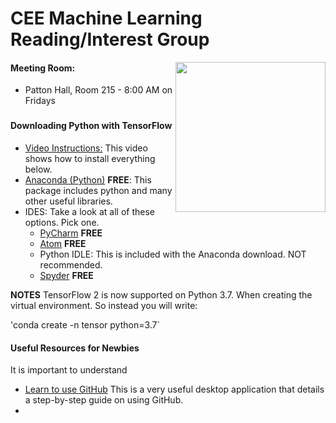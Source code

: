 # CEE Machine Learning Reading/Interest Group
<img src="https://vtnews.vt.edu/global_assets/images/logo-maroon.svg" width="240" align="right">

#### Meeting Room:
- Patton Hall, Room 215 - 8:00 AM on Fridays

### 








#### Downloading Python with TensorFlow
- [Video Instructions:](https://www.youtube.com/watch?v=ujTCoH21GlA&list=PLzMcBGfZo4-mP7qA9cagf68V06sko5otr&index=2&t=0s) This video shows how to install everything below.  
- [Anaconda (Python)](https://www.anaconda.com/distribution/) **FREE**: This package includes python and many other useful libraries. 
- IDES: Take a look at all of these options. Pick one.
	- [PyCharm](https://www.jetbrains.com/pycharm/) **FREE** 
	- [Atom](https://atom.io/) **FREE**
	- Python IDLE: This is included with the Anaconda download. NOT recommended.
	- [Spyder](https://www.spyder-ide.org/) **FREE**

**NOTES** TensorFlow 2 is now supported on Python 3.7. When creating the virtual environment. So instead you will write:

'conda create -n tensor python=3.7`


#### Useful Resources for Newbies
It is important to understand 
- [Learn to use GitHub](https://github.com/jlord/git-it-electron) This is a very useful desktop application that details a step-by-step guide on using GitHub.
- [](https://www.youtube.com/playlist?list=PLzMcBGfZo4-mP7qA9cagf68V06sko5otr) 

